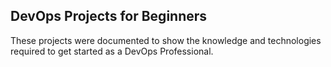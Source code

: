 ## DevOps Projects for Beginners

These projects were documented to show the knowledge and technologies required to get started as a DevOps Professional.

